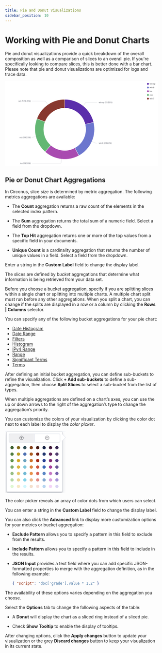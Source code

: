 ```yaml
---
title: Pie and Donut Visualizations
sidebar_position: 10
---
```


# Working with Pie and Donut Charts

Pie and donut visualizations provide a quick breakdown of the overall composition as well as a comparison of slices to an overall pie. If you're specifically looking to compare slices, this is better done with a bar chart. Please note that pie and donut visualizations are optimized for logs and trace data.

![Pie and Donut Visualization](../img/visualizations-pie.png)

## Pie or Donut Chart Aggregations

In Circonus, slice size is determined by metric aggregation. The following metrics aggregations are available:

- The **Count** aggregation returns a raw count of the elements in the selected index pattern.

- The **Sum** aggregation returns the total sum of a numeric field. Select a field from the dropdown.

- The **Top Hit** aggregation returns one or more of the top values from a specific field in your documents.

- **Unique Count** is a cardinality aggregation that returns the number of unique values in a field. Select a field from the dropdown.

Enter a string in the **Custom Label** field to change the display label.

The slices are defined by _bucket_ aggregations that determine what information is being retrieved from your data set.

Before you choose a bucket aggregation, specify if you are splitting slices within a single chart or splitting into multiple charts. A multiple chart split must run before any other aggregations. When you split a chart, you can change if the splits are displayed in a row or a column by clicking the **Rows | Columns** selector.

You can specify any of the following bucket aggregations for your pie chart:

- [Date Histogram](/circonus3/visualizations/aggregations/pipeline-agg/#sibling-pipeline-aggregations)
- [Date Range](/circonus3/visualizations/aggregations/pipeline-agg/#sibling-pipeline-aggregations)
- [Filters](/circonus3/visualizations/aggregations/pipeline-agg/#sibling-pipeline-aggregations)
- [Histogram](/circonus3/visualizations/aggregations/pipeline-agg/#sibling-pipeline-aggregations)
- [IPv4 Range](/circonus3/visualizations/aggregations/pipeline-agg/#sibling-pipeline-aggregations)
- [Range](/circonus3/visualizations/aggregations/pipeline-agg/#sibling-pipeline-aggregations)
- [Significant Terms](/circonus3/visualizations/aggregations/pipeline-agg/#sibling-pipeline-aggregations)
- [Terms](/circonus3/visualizations/aggregations/pipeline-agg/#sibling-pipeline-aggregations)

After defining an initial bucket aggregation, you can define sub-buckets to refine the visualization. Click **+ Add sub-buckets** to define a sub-aggregation, then choose **Split Slices** to select a sub-bucket from the list of types.

When multiple aggregations are defined on a chart’s axes, you can use the up or down arrows to the right of the aggregation’s type to change the aggregation’s priority.

You can customize the colors of your visualization by clicking the color dot next to each label to display the _color picker_.

![Color Picker](../img/visualizations-color_picker.png)

The color picker reveals an array of color dots from which users can select.

You can enter a string in the **Custom Label** field to change the display label.

You can also click the **Advanced** link to display more customization options for your metrics or bucket aggregation:

- **Exclude Pattern** allows you to specify a pattern in this field to exclude from the results.

- **Include Pattern** allows you to specify a pattern in this field to include in the results.

- **JSON Input** provides a text field where you can add specific JSON-formatted properties to merge with the aggregation definition, as in the following example:

  ```json
  { "script": "doc['grade'].value * 1.2" }
  ```

The availability of these options varies depending on the aggregation you choose.

Select the **Options** tab to change the following aspects of the table:

- A **Donut** will display the chart as a sliced ring instead of a sliced pie.

- Check **Show Tooltip** to enable the display of tooltips.

After changing options, click the **Apply changes** button to update your visualization or the grey **Discard changes** button to keep your visualization in its current state.
